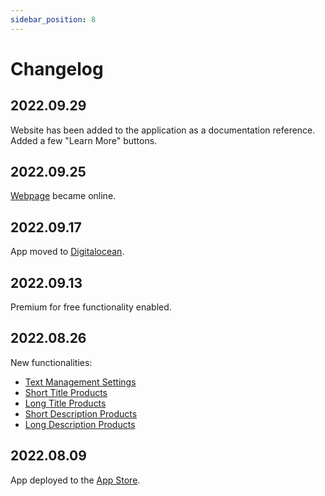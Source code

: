 ```yaml
---
sidebar_position: 8
---
```


# Changelog

## 2022.09.29

Website has been added to the application as a documentation reference. Added a few "Learn More" buttons.

## 2022.09.25

[Webpage](https://smart-stores.net) became online.

## 2022.09.17

App moved to [Digitalocean](https://www.digitalocean.com).

## 2022.09.13

Premium for free functionality enabled.

## 2022.08.26

New functionalities:

- [Text Management Settings](./configuration/text-management)
- [Short Title Products](./finding-issues/short-title-products)
- [Long Title Products](./finding-issues/long-title-products)
- [Short Description Products](./finding-issues/short-description-products)
- [Long Description Products](./finding-issues/long-description-products)

## 2022.08.09

App deployed to the [App Store](https://apps.shopify.com/smart-forecast).
